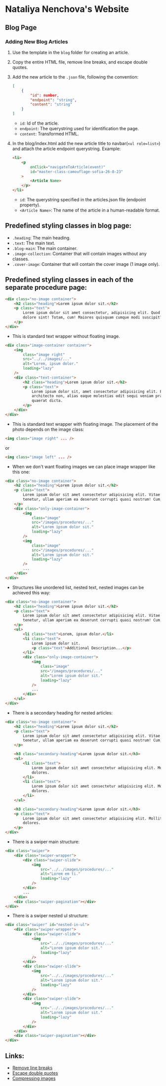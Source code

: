 # Nataliya Nenchova's Website

## Blog Page

### Adding New Blog Articles

1. Use the template in the `blog` folder for creating an article.
2. Copy the entire HTML file, remove line breaks, and escape double quotes.
3. Add the new article to the `.json` file, following the convention:

    ```json
    [
        {
            "id": number,
            "endpoint": "string",
            "content": "string"
        }
    ]
    ```

    - `id`: Id of the article.
    - `endpoint`: The querystring used for identification the page.
    - `content`: Transformed HTML.

4. In the blog/index.html add the new article title to navbar(`<ul role=list>`) and attach the article endpoint querystring. Example:

    ```html
    <li>
        <p
            onClick="navigateToArticle(event)"
            id="master-class-camouflage-sofia-26-8-23"
        >
            <Article Name>
        </p>
    </li>
    ```

    - `id`: The querystring specified in the articles.json file (endpoint property).
    - `<Article Name>`: The name of the article in a human-readable format.

## Predefined styling classes in blog page:

-   `.heading`: The main heading.
-   `.text`: The main text.
-   `.blog-main`: The main container.
-   `.image-collection`: Container that will contain images without any classes.
-   `.cover-image`: Container that will contain the cover image (1 image only).

## Predefined styling classes in each of the separate procedure page:

```html
<div class="no-image container">
    <h2 class="heading">Lorem ipsum dolor sit.</h2>
    <p class="text">
        Lorem ipsum dolor sit amet consectetur, adipisicing elit. Quod nobis est
        dolore sint! Totam, cum! Maiores quisquam cumque modi suscipit?
    </p>
</div>
```

-   This is standard text wrapper without floating image.

```html
<div class="image-container container">
    <img
        class="image right"
        src="../../images/..."
        alt="Lorem, ipsum dolor."
        loading="lazy"
    />
    <div class="text-container">
        <h2 class="heading">Lorem ipsum dolor sit.</h2>
        <p class="text">
            Lorem ipsum dolor sit, amet consectetur adipisicing elit. Placeat
            architecto non, alias eaque molestias odit sequi veniam praesentium
            quaerat dicta.
        </p>
    </div>
</div>
```

-   This is standard text wrapper with floating image. The placement of the photo depends on the image class:

```html
<img class="image right" ... />
```

or

```html
<img class="image left" ... />
```

-   When we don't want floating images we can place image wrapper like this one:

```html
<div class="no-image container">
    <h2 class="heading">Lorem ipsum dolor sit.</h2>
    <p class="text">
        Lorem ipsum dolor sit amet consectetur adipisicing elit. Vitae est
        tenetur, ullam aperiam ea deserunt corrupti quasi nostrum! Cum, amet?
    </p>
    <div class="only-image-container">
        <img
            class="image"
            src="/images/procedures/..."
            alt="Lorem ipsum dolor sit."
            loading="lazy"
        />
        <img
            class="image"
            src="/images/procedures/..."
            alt="Lorem ipsum dolor sit."
            loading="lazy"
        />
        ...
    </div>
</div>
```

-   Structures like unordered list, nested text, nested images can be achieved this way:

```html
<div class="no-image container">
    <h2 class="heading">Lorem ipsum dolor sit.</h2>
    <p class="text">
        Lorem ipsum dolor sit amet consectetur adipisicing elit. Vitae est
        tenetur, ullam aperiam ea deserunt corrupti quasi nostrum! Cum, amet?
    </p>
    <ul>
        <li class="text">Lorem, ipsum dolor.</li>
        <li class="text">
            Lorem ipsum dolor sit.
            <p class="text">Additional Description...</p>
        </li>
        <div class="only-image-container">
            <img
                class="image"
                src="/images/procedures/..."
                alt="Lorem ipsum dolor sit."
                loading="lazy"
            />
            ...
        </div>
    </ul>
</div>
```

-   There is a secondary heading for nested articles:

```html
<div class="no-image container">
    <h2 class="heading">Lorem ipsum dolor sit.</h2>
    <p class="text">
        Lorem ipsum dolor sit amet consectetur adipisicing elit. Vitae est
        tenetur, ullam aperiam ea deserunt corrupti quasi nostrum! Cum, amet?
    </p>

    <h3 class="secondary-heading">Lorem ipsum dolor sit.</h3>
    <ul>
        <li class="text">
            Lorem ipsum dolor sit amet consectetur adipisicing elit. Mollitia,
            dolores.
        </li>
        <li class="text">
            Lorem ipsum dolor sit amet consectetur adipisicing elit. Mollitia,
            dolores.
        </li>
    </ul>

    <h3 class="secondary-heading">Lorem ipsum dolor sit.</h3>
    <p class="text">
        Lorem ipsum dolor sit amet consectetur adipisicing elit. Mollitia,
        dolores.
    </p>
</div>
```

-   There is a swiper main structure:

```html
<div class="swiper">
    <div class="swiper-wrapper">
        <div class="swiper-slide">
            <img
                src="../../images/procedures/..."
                alt="Lorem em ti."
                loading="lazy"
            />
        </div>
        ...
    </div>
    <div class="swiper-pagination"></div>
</div>
```

-   There is a swiper nested ul structure:

```html
<div class="swiper" id="nested-in-ul">
    <div class="swiper-wrapper">
        <div class="swiper-slide">
            <img
                src="../../images/procedures/..."
                alt="Lorem ipsum dolor sit."
                loading="lazy"
            />
        </div>
        <div class="swiper-slide">
            <img
                src="../../images/procedures/..."
                alt="Lorem ipsum dolor sit."
                loading="lazy"
            />
        </div>
        <div class="swiper-slide">
            <img
                src="../../images/procedures/..."
                alt="Lorem ipsum dolor sit."
                loading="lazy"
            />
        </div>
    </div>
    <div class="swiper-pagination"></div>
</div>
```

## Links:

-   [Remove line breaks](https://www.textfixer.com/tools/remove-line-breaks.php)
-   [Escape double quotes](https://jsonformatter.org/json-escape)
-   [Compressing images](https://resizing.app/features/compress-jpeg/)
